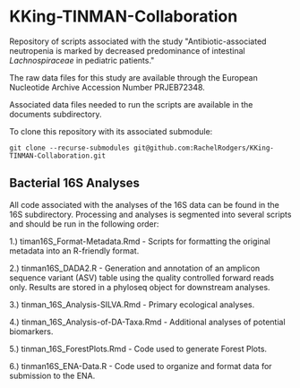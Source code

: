 # KKing-TINMAN-Collaboration

Repository of scripts associated with the study "Antibiotic-associated neutropenia is marked by decreased predominance of intestinal <em>Lachnospiraceae</em> in pediatric patients."

The raw data files for this study are available through the European Nucleotide Archive Accession Number PRJEB72348.

Associated data files needed to run the scripts are available in the documents subdirectory.

To clone this repository with its associated submodule:

```
git clone --recurse-submodules git@github.com:RachelRodgers/KKing-TINMAN-Collaboration.git
```

## Bacterial 16S Analyses
All code associated with the analyses of the 16S data can be found in the 16S subdirectory. Processing and analyses is segmented into several scripts and should be run in the following order:

1.) timan16S_Format-Metadata.Rmd - Scripts for formatting the original metadata into an R-friendly format.

2.) tinman16S_DADA2.R - Generation and annotation of an amplicon sequence variant (ASV) table using the quality controlled forward reads only. Results are stored in a phyloseq object for downstream analyses.

3.) tinman_16S_Analysis-SILVA.Rmd - Primary ecological analyses.

4.) tinman_16S_Analysis-of-DA-Taxa.Rmd - Additional analyses of potential biomarkers.

5.) tinman_16S_ForestPlots.Rmd - Code used to generate Forest Plots.

6.) tinman16S_ENA-Data.R - Code used to organize and format data for submission to the ENA.

